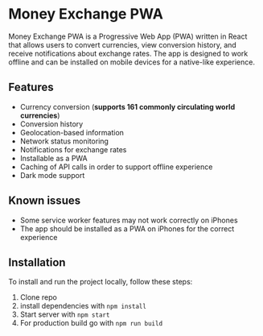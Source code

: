 # Money Exchange PWA

Money Exchange PWA is a Progressive Web App (PWA) written in React that allows users to convert currencies, view conversion history, and receive notifications about exchange rates. The app is designed to work offline and can be installed on mobile devices for a native-like experience.

## Features

- Currency conversion (**supports 161 commonly circulating world currencies**)
- Conversion history
- Geolocation-based information
- Network status monitoring
- Notifications for exchange rates
- Installable as a PWA
- Caching of API calls in order to support offline experience
- Dark mode support

## Known issues

- Some service worker features may not work correctly on iPhones
- The app should be installed as a PWA on iPhones for the correct experience

## Installation

To install and run the project locally, follow these steps:

1. Clone repo
2. install dependencies with `npm install`
3. Start server with `npm start`
4. For production build go with `npm run build`
